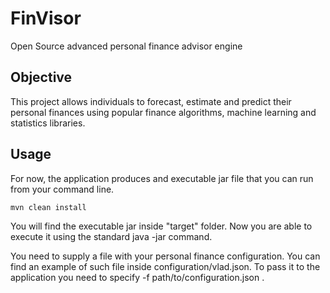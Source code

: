 # FinVisor
Open Source advanced personal finance advisor engine


## Objective
This project allows individuals to forecast, estimate and predict their personal finances using popular finance algorithms, machine learning and statistics libraries.

## Usage
For now, the application produces and executable jar file that you can run from your command line.

```bash
mvn clean install
```
You will find the executable jar inside "target" folder. Now you are able to execute it using the standard java -jar command.

You need to supply a file with your personal finance configuration. You can find an example of such file inside configuration/vlad.json. To pass it to the application you need to specify -f path/to/configuration.json .

